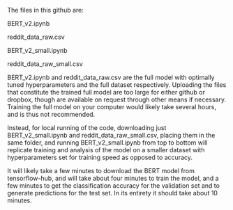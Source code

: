 The files in this github are:

BERT_v2.ipynb

reddit_data_raw.csv

BERT_v2_small.ipynb

reddit_data_raw_small.csv



BERT_v2.ipynb and reddit_data_raw.csv are the full model with optimally tuned hyperparameters and the full dataset respectively. Uploading the files that constitute the trained full model are too large for either github or dropbox, though are available on request through other means if necessary. Training the full model on your computer would likely take several hours, and is thus not recommended.

Instead, for local running of the code, downloading just BERT_v2_small.ipynb and reddit_data_raw_small.csv, placing them in the same folder, and running BERT_v2_small.ipynb from top to bottom will replicate training and analysis of the model on a smaller dataset with hyperparameters set for training speed as opposed to accuracy. 

It will likely take a few minutes to download the BERT model from tensorflow-hub, and will take about four minutes to train the model, and a few minutes to get the classification accuracy for the validation set and to generate predictions for the test set. In its entirety it should take about 10 minutes.
